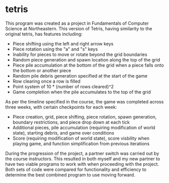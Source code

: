 # tetris

This program was created as a project in Fundamentals of Computer Science at Northeastern. This version of Tetris, having similarity to the original tetris, has features including:
<ul> 
  <li>Piece shifting using the left and right arrow keys</li>
  <li>Piece rotation using the "a" and "s" keys</li>
  <li>Inability for pieces to move or rotate beyond the grid boundaries</li>
  <li>Random piece generation and spawn location along the top of the grid</li>
  <li>Piece pile accumulation at the bottom of the grid when a piece falls onto the bottom or another piece</li>
  <li>Random pile debris generation specified at the start of the game</li>
  <li>Row clearing once a row is filled</li>
  <li>Point system of 10 * (number of rows cleared)^2</li>
  <li>Game completion when the pile accumulates to the top of the grid</li>
</ul>

As per the timeline specified in the course, the game was completed across three weeks, with certain checkpoints for each week:
<ul>
  <li>Piece creation, grid, piece shifting, piece rotation, spawn generation, boundary restrictions, and piece drop down at each tick</li>
  <li>Additional pieces, pile accumulation (requiring modification of world state), starting debris, and game over conditions</li>
  <li>Score (requiring modification of world state), score visbility when playing game, and function simplification from previous iterations</li>
</ul>

During the progression of the project, a partner switch was carried out by the course instructors. This resulted in both myself and my new partner to have two viable programs to work with when proceeding with the project. Both sets of code were compared for functionality and efficiency to determine the best combined program to use moving forward. 
